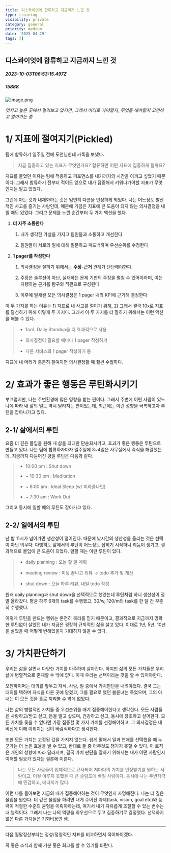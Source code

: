 ```yaml
---
title: 디스콰이엇에 합류하고 지금까지 느낀 것
type: training
visibility: private
category: general
priority: medium
date: '2025-04-29'
tags: []
---
```

## 디스콰이엇에 합류하고 지금까지 느낀 것
##### 2023-10-03T06:53:15.497Z
##### 15888

<img src="https://media.disquiet.io/images/makerlog/e904acadac0229320e82dd2522ecd49d85da128da0f0857f2a5554bd1cdce7c4" alt="image.png" title="image.png"><p><em>멋지고 높은 곳에서 멀리보고 있지만, 그래서 어디로 가야할지, 무엇을 해야할지 고민하고 알아가는 중</em></p><p></p><h1>1/ 지표에 절여지기(Pickled)</h1><p>팀에 합류하기 일주일 전에 도언님한테 카톡을 보냈다.</p><blockquote><p>지금 집중하고 있는 지표가 무엇인가요? 합류하면 어떤 지표에 집중하게 될까요?</p></blockquote><p>지표를 물었던 이유는 팀에 적응하고 퍼포먼스를 내기까지의 시간을 아끼고 싶었기 때문이다. 그래서 합류하기 전부터 적어도 앞으로 내가 집중해서 키워나가야할 지표가 무엇인지는 알고 있었다.</p><p>그런데 아는 것과 내재화하는 것은 엄연히 다름을 인정하게 되었다. 나는 어느정도 발산적인 사고를 즐기는 사람인데, 때문에 가끔은 지표에 큰 도움이 되지 않는 의사결정을 내릴 때도 있었다. 그리고 문제를 느낀 순간부터 두 가지 액션을 했다.</p><ol><li><p><strong>더 자주 소통한다</strong></p><ol><li><p>내가 생각한 가설을 가지고 팀원들과 소통하고 개선한다</p></li><li><p>팀원들이 서로의 일에 대해 질문하고 피드백하며 우선순위를 수정한다</p></li></ol></li><li><p><strong>1 pager를 작성한다</strong></p><ol><li><p>의사결정을 잘하기 위해서는 <strong>주장-근거</strong> 관계가 탄탄해야한다.</p></li><li><p>주장은 솔루션이 아닌, 실재하는 문제 기반의 주장을 펼칠 수 있어야하며, 이는 지탱하는 근거를 탐구와 직관으로 구성된다</p></li><li><p>이후에 발새왈 모든 의사결정은 1 pager 내의 KPI에 근거해 결정한다</p></li></ol></li></ol><p>이 두 가지를 하는 이유는 1) 지표로 내 사고를 절이기 위해, 2) 그래서 결국 10x로 지표를 달성하기 위해 이렇게 두 가지다. 그래서 이 두 가지를 더 잘하기 위해서는 이런 액션을 해볼 수 있다.</p><blockquote><ul><li><p>1on1, Daily Standup을 더 효과적으로 사용</p></li><li><p>의사결정이 필요할 때마다 1 pager 작성하기</p></li><li><p>다른 서비스의 1 pager 작성하기 등</p></li></ul></blockquote><p>지표에 내 머리가 충분히 절여지면 의사결정할 때 훨씬 수월하다.</p><p></p><p></p><h1>2/ 효과가 좋은 행동은 루틴화시키기</h1><p>부끄럽지만, 나는 주변환경에 많은 영향을 받는 편이다. 그래서 주변에 어떤 사람이 있느냐에 따라 내 삶의 밀도 역시 달라지는 편이었는데, 최근에는 이런 성향을 극복하고자 루틴을 잡아나가고 있다.</p><p></p><h2>2-1/ 삶에서의 루틴</h2><p>요즘 더 깊은 몰입을 원해 내 삶을 최대한 단순화시키고, 효과가 좋은 행동은 루틴으로 만들고 있다. 나는 팀에 합류하자마자 일주일에 3~4일은 사무실에서 숙식을 해결했는데, 지금까지 다듬어진 평일 루틴은 다음과 같다.</p><blockquote><ul><li><p>10:00 pm : Shut down</p></li><li><p>~ 10:30 pm : Meditation</p></li><li><p>~ 6:00 am : Ideal Sleep (w/ 미라클나잇)</p></li><li><p>~ 7:30 am : Work Out</p></li></ul></blockquote><p>그리고 동시에 일할 때의 루틴도 잡아가고 있다.</p><p></p><h2>2-2/ 일에서의 루틴</h2><p>난 밤 11시가 넘어가면 생산성이 떨어진다. 때문에 낮시간의 생산성을 올리는 것은 선택이 아닌 의무다. 다행히도 삶에서의 루틴이 어느정도 잡히기 시작하니 리듬이 생기고, 결과적으로 몰입에 큰 도움이 되었다. 일할 때는 이런 루틴이 있다.</p><blockquote><ul><li><p>daily planning : 오늘 할 일 계획</p></li><li><p>meeting review : 미팅 끝나고 리뷰 → todo 추가 및 개선</p></li><li><p>shut down : 오늘 하루 리뷰, 내일 todo 작성</p></li></ul></blockquote><p>원래 daily planning과 shut down을 선택적으로 했었는데 루틴처럼 하니 생산성이 정말 올라갔다. 평균 하루 6개의 task를 수행했고, 30/w, 120/m의 task를 한 달 간 꾸준히 수행했다.</p><p>이렇게 루틴을 만드는 행위는 온전히 복리를 믿기 때문이고, 결과적으로 지금까지 명확한 루틴없이 살았던 내가 지금은 굉장히 규칙적인 삶을 살고 있다. 이대로 1년, 5년, 10년을 살았을 때 어떻게 변해있을지 기대하지 않을 수 없다.</p><p></p><p></p><h1>3/ 가치판단하기</h1><p>우리는 삶을 살면서 다양한 가치를 마주하며 살아간다. 하지만 삶의 모든 가치들은 우리 삶에 병렬적으로 존재할 수 밖에 없다. 이때 우리는 선택이라는 것을 할 수 있어야한다.</p><p>오펜하이머는 대의를 앞두고 자식, 사랑, 일 중에서 가치판단을 내려야했다. 결국 그는 대의를 택하며 자식을 다른 곳에 맡겼고, 그를 필요로 했던 불륜녀는 죽었으며, 그의 아내는 이 모든 것을 홀로 지켜볼 수 밖에 없었다.</p><p>나는 삶의 병렬적인 가치들 중 우선순위를 매겨 집중해야한다고 생각한다. 모든 사람들은 사랑하고/받고 싶고, 돈을 벌고 싶으며, 건강하고 싶고, 동시에 창조하고 싶어한다. 모든 가치를 좇을 수 없다면 가장 집중할 몇 가지 가치를 선정해야하고, 그 의사결정은 내 비전에 이해 이뤄지는 것이 바람직하다고 생각한다.</p><p>또한 모든 가치는 고정된 값을 가지지 않는다. 쉽게 말해서 일과 연애를 선택했을 때 누군가는 더 높은 효율을 낼 수 있고, 반대로 둘 중 아무것도 챙기지 못할 수 있다. 이 로직은 개인의 성향에 따라 달라지며, 결국 가치 판단을 잘하기 위해서는 내가 어떤 사람인지 이해할 필요가 있다는 결론에 이른다.</p><blockquote><p>나는 모든 사람들이 입체적으로 묘사되어 저마다의 가치를 인정받기를 원하는 사람이고, 이걸 이루지 못했을 때 큰 슬럼프에 빠질 사람이다. 동시에 나는 주변자극에 민감하고, 에너지가 많다.</p></blockquote><p>이런 나를 돌아보면 지금의 내가 집중해야하는 것이 무엇인지 자명해진다. 나는 더 깊은 몰입을 원한다. 더 깊은 몰입을 하려면 내게 주어진 과제(task, vision, goal etc)와 능력이 적절한 수준의 균형을 이뤄야하는데, 여기서 내가 자유롭게 조절할 수 있는 변수는 내 능력이다. 그래서 나는 나의 역량을 최우선으로 두고 집중하기로 결정했다. 선택하지 않은 다른 가치들은 기회비용인 셈.</p><hr class="my-4 border-none bg-gray-300 h-[1px]"><p>다음 월말정산부터는 정성/정량적인 지표를 비교하면서 적어봐야겠다.</p><p>꼭 좋은 소식과 함께 기분 좋은 회고를 할 수 있기를 바란다.</p><p></p><p></p>

